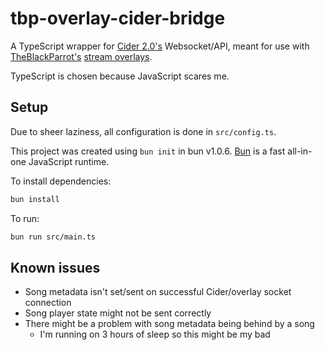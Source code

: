 # tbp-overlay-cider-bridge

A TypeScript wrapper for [Cider 2.0's](https://cider.sh) Websocket/API, meant for use with [TheBlackParrot's](https://theblackparrot.me) [stream overlays](https://theblackparrot.me/overlays).

TypeScript is chosen because JavaScript scares me.

## Setup

Due to sheer laziness, all configuration is done in `src/config.ts`.

This project was created using `bun init` in bun v1.0.6. [Bun](https://bun.sh) is a fast all-in-one JavaScript runtime.

To install dependencies:

```bash
bun install
```

To run:

```bash
bun run src/main.ts
```
## Known issues

- Song metadata isn't set/sent on successful Cider/overlay socket connection
- Song player state might not be sent correctly
- There might be a problem with song metadata being behind by a song
    - I'm running on 3 hours of sleep so this might be my bad
